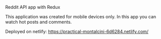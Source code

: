 Reddit API app with Redux

This application was created for mobile devices only. In this app you can watch hot posts and comments. 

Deployed on netlify: https://practical-montalcini-6d6284.netlify.com/

